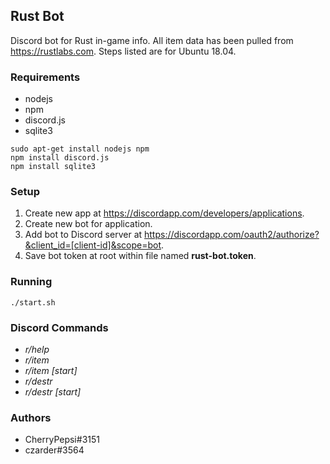 ## Rust Bot

Discord bot for Rust in-game info. All item data has been pulled from https://rustlabs.com. Steps listed are for Ubuntu 18.04.

### Requirements

* nodejs
* npm
* discord.js
* sqlite3
```
sudo apt-get install nodejs npm
npm install discord.js
npm install sqlite3
```

### Setup

 1. Create new app at https://discordapp.com/developers/applications.
 2. Create new bot for application.
 3. Add bot to Discord server at https://discordapp.com/oauth2/authorize?&client_id=[client-id]&scope=bot.
 4. Save bot token at root within file named **rust-bot.token**.

### Running

```
./start.sh
```

### Discord Commands

* *r/help*
* *r/item*
* *r/item [start]*
* *r/destr*
* *r/destr [start]*

### Authors

* CherryPepsi#3151
* czarder#3564

